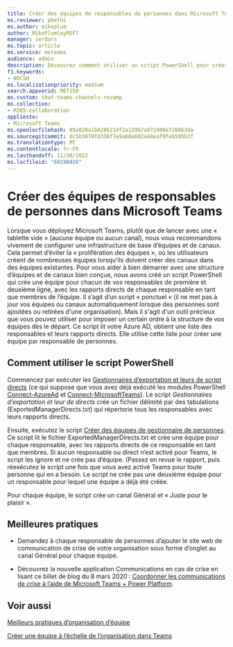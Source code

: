 ```yaml
---
title: Créer des équipes de responsables de personnes dans Microsoft Teams
ms.reviewer: pbethi
ms.author: mikeplum
author: MikePlumleyMSFT
manager: serdars
ms.topic: article
ms.service: msteams
audience: admin
description: Découvrez comment utiliser un script PowerShell pour créer une équipe pour chaque responsable avec ses directs en tant que membres de l’équipe.
f1.keywords:
- NOCSH
ms.localizationpriority: medium
search.appverid: MET150
ms.custom: chat-teams-channels-revamp
ms.collection:
- M365-collaboration
appliesto:
- Microsoft Teams
ms.openlocfilehash: 89a820a1b828621df2a129b7a972408e7280b3da
ms.sourcegitcommit: dc5b3870fd338f7e9ab0a602a44eaf9feb595b2f
ms.translationtype: MT
ms.contentlocale: fr-FR
ms.lasthandoff: 11/30/2022
ms.locfileid: "69198926"
---
```

# <a name="create-people-manager-teams-in-microsoft-teams"></a>Créer des équipes de responsables de personnes dans Microsoft Teams


Lorsque vous déployez Microsoft Teams, plutôt que de lancer avec une « tablette vide » (aucune équipe ou aucun canal), nous vous recommandons vivement de configurer une infrastructure de base d’équipes et de canaux. Cela permet d’éviter la « prolifération des équipes », où les utilisateurs créent de nombreuses équipes lorsqu’ils doivent créer des canaux dans des équipes existantes. Pour vous aider à bien démarrer avec une structure d’équipes et de canaux bien conçue, nous avons créé un script PowerShell qui crée une équipe pour chacun de vos responsables de première et deuxième ligne, avec les rapports directs de chaque responsable en tant que membres de l’équipe. Il s’agit d’un script « ponctuel » (il ne met pas à jour vos équipes ou canaux automatiquement lorsque des personnes sont ajoutées ou retirées d'une organisation). Mais il s'agit d'un outil précieux que vous pouvez utiliser pour imposer un certain ordre à la structure de vos équipes dès le départ. Ce script lit votre Azure AD, obtient une liste des responsables et leurs rapports directs. Elle utilise cette liste pour créer une équipe par responsable de personnes. 

## <a name="how-to-use-the-powershell-script"></a>Comment utiliser le script PowerShell 

Commencez par exécuter les [Gestionnaires d’exportation et leurs de script directs](scripts/powershell-script-create-teams-from-managers-export-managers.md) (ce qui suppose que vous avez déjà exécuté les modules PowerShell [Connect-AzureAd](/powershell/module/azuread/connect-azuread) et [Connect-MicrosoftTeams](/powershell/module/teams/connect-microsoftteams)). Le script *Gestionnaires d’exportation et leur de directs* crée un fichier délimité par des tabulations (ExportedManagerDirects.txt) qui répertorie tous les responsables avec leurs rapports directs. 

Ensuite, exécutez le script [Créer des équipes de gestionnaire de personnes](scripts/powershell-script-create-teams-from-managers-new-teams.md). Ce script lit le fichier ExportedManagerDirects.txt et crée une équipe pour chaque responsable, avec les rapports directs de ce responsable en tant que membres. Si aucun responsable ou direct n’est activé pour Teams, le script les ignore et ne crée pas d’équipe. (Passez en revue le rapport, puis réexécutez le script une fois que vous avez activé Teams pour toute personne qui en a besoin. Le script ne crée pas une deuxième équipe pour un responsable pour lequel une équipe a déjà été créée.

Pour chaque équipe, le script crée un canal Général et « Juste pour le plaisir ». 

## <a name="best-practices"></a>Meilleures pratiques

- Demandez à chaque responsable de personnes d’ajouter le site web de communication de crise de votre organisation sous forme d’onglet au canal Général pour chaque équipe. 

- Découvrez la nouvelle application Communications en cas de crise en lisant ce billet de blog du 8 mars 2020 : [Coordonner les communications de crise à l’aide de Microsoft Teams + Power Platform](https://techcommunity.microsoft.com/t5/microsoft-teams-blog/coordinate-crisis-communications-using-microsoft-teams-power/ba-p/1216715).

## <a name="related-topics"></a>Voir aussi

[Meilleurs pratiques d’organisation d’équipe](best-practices-organizing.md)

[Créer une équipe à l’échelle de l’organisation dans Teams](create-an-org-wide-team.md)